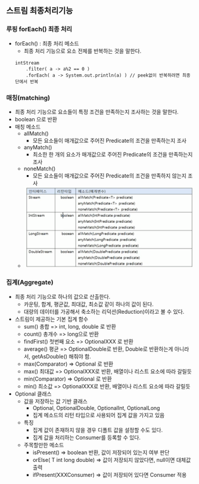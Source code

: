 ## 스트림 최종처리기능
### 루핑 forEach() 최종 처리
- forEach() : 최종 처리 메소드
  - 최종 처리 기능으로 요소 전체를 반복하는 것을 말한다.
  ```
  intStream
      .filter( a -> a%2 == 0 )
      .forEach( a -> System.out.println(a) ) // peek없이 반복하려면 최종단에서 반복
  ```
### 매칭(matching)
- 최종 처리 기능으로 요소들이 특정 조건을 만족하는지 조사하는 것을 말한다.
- boolean 으로 반환
- 매칭 메소드
  - allMatch()
    - 모든 요소들이 매개값으로 주어진 Predicate의 조건을 만족하는지 조사
  - anyMatch()
    - 최소한 한 개의 요소가 매개값으로 주어진 Predicate의 조건을 만족하는지 조사
  - noneMatch()
    - 모든 요소들이 매개값으로 주어진 Predicate의 조건을 만족하지 않는지 조사
  - ![match01.png](picture%2Fmatch01.png)
### 집계(Aggregate)
- 최종 처리 기능으로 하나의 값으로 산출한다.
  - 카운팅, 합계, 평균값, 최대값, 최소값 같이 하나의 값이 된다.
  - 대량의 데이터를 가공해서 축소하는 리덕션(Reduction)이라고 볼 수 있다.
- 스트림이 제공하는 기본 집계 함수
  - sum() 총합 => int, long, double 로 반환
  - count() 총개수 => long으로 반환
  - findFirst() 첫번째 요소 => OptionalXXX 로 반환
  - average() 평균 => OptionalDouble로 반환, Double로 반환하는게 아니라서, getAsDouble() 해줘야 함.
  - max(Comparator<T>) => Optional<T> 로 반환
  - max() 최대값 => OptionalXXX로 반환, 배열이나 리스트 요소에 따라 갈릴듯
  - min(Comparator<T>) => Optional<T> 로 반환
  - min() 최소값 => OptionalXXX로 반환, 배열이나 리스트 요소에 따라 갈릴듯
- Optional 클래스
  - 값을 저장하는 값 기반 클래스
    - Optional, OptionalDouble, OptionalInt, OptionalLong
    - 집계 메소드의 리턴 타입으로 사용되어 집계 값을 가지고 있음
  - 특징
    - 집계 값이 존재하지 않을 경우 디폴트 값을 설정할 수도 있다.
    - 집계 값을 처리하는 Consumer를 등록할 수 있다.
  - 주목할만한 메소드
    - isPresent() => boolean 반환, 값이 저장되어 있는지 여부 판단
    - orElse( T int long double) => 값이 저장되지 않았다면, null이면 대체값 출력
    - ifPresent(XXXConsumer) => 값이 저장되어 있다면 Consumer 적용